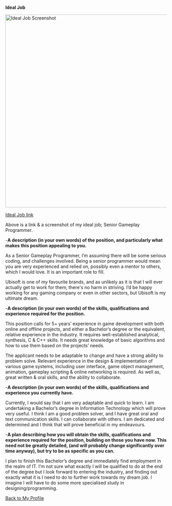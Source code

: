 **Ideal Job**

<img src="https://github.com/Amberrimell/amberrimell.github.io/blob/master/idealjob.png?raw=true" alt="Ideal Job Screenshot" width="600" height="600">

[Ideal Job link](https://www.ubisoft.com/en-US/careers/search.aspx#sr-post-id=743999684505222&is-redirect=true)

Above is a link & a screenshot of my ideal job; Senior Gameplay Programmer.

-**A description (in your own words) of the position, and particularly what makes this position appealing to you.**

As a Senior Gameplay Programmer, I’m assuming there will be some serious coding, and challenges involved. Being a senior programmer would mean you are very experienced and relied on, possibly even a mentor to others, which I would love. It is an important role to fill. 

Ubisoft is one of my favourite brands, and as unlikely as it is that I will ever actually get to work for them, there's no harm in striving. I’d be happy working for any gaming company or even in other sectors, but Ubisoft is my ultimate dream.

-**A description (in your own words) of the skills, qualifications and experience required for the position.**

This position calls for 5+ years’ experience in game development with both online and offline projects, and either a Bachelor’s degree or the equivalent, relative experience in the industry. It requires well-established analytical, synthesis, C & C++ skills. It needs great knowledge of basic algorithms and how to use them based on the projects’ needs. 

The applicant needs to be adaptable to change and have a strong ability to problem solve. Relevant experience in the design & implementation of various game systems, including user interface, game object management, animation, gameplay scripting & online networking is required. As well as, great written & oral skills, and the ability to collaborate.

-**A description (in your own words) of the skills, qualifications and experience you currently have.**

Currently, I would say that I am very adaptable and quick to learn. I am undertaking a Bachelor’s degree in Information Technology which will prove very useful. I think I am a good problem solver, and I have great oral and text communication skills. I can collaborate with others. I am dedicated and determined and I think that will prove beneficial in my endeavours.  

-**A plan describing how you will obtain the skills, qualifications and experience required for the position, building on those you have now. This need not be greatly detailed, (and will probably change significantly over time anyway), but try to be as specific as you can.**

I plan to finish this Bachelor’s degree and immediately find employment in the realm of IT. I’m not sure what exactly I will be qualified to do at the end of the degree but I look forward to entering the industry, and finding out exactly what it is I need to do to further work towards my dream job. I imagine I will have to do some more specialised study in designing/programming.

[Back to My Profile]()
